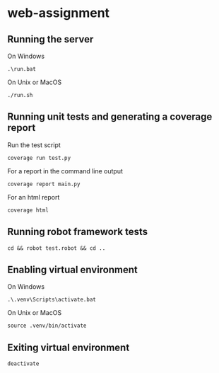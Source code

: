 # web-assignment

## Running the server
On Windows
```shell
.\run.bat
```

On Unix or MacOS
```shell
./run.sh
```

## Running unit tests and generating a coverage report
Run the test script
```shell
coverage run test.py
```

For a report in the command line output
```shell
coverage report main.py
```

For an html report
```shell
coverage html
```

## Running robot framework tests
```shell
cd && robot test.robot && cd ..
```

## Enabling virtual environment
On Windows
```shell
.\.venv\Scripts\activate.bat
```

On Unix or MacOS
```shell
source .venv/bin/activate
```

## Exiting virtual environment
```shell
deactivate
```
